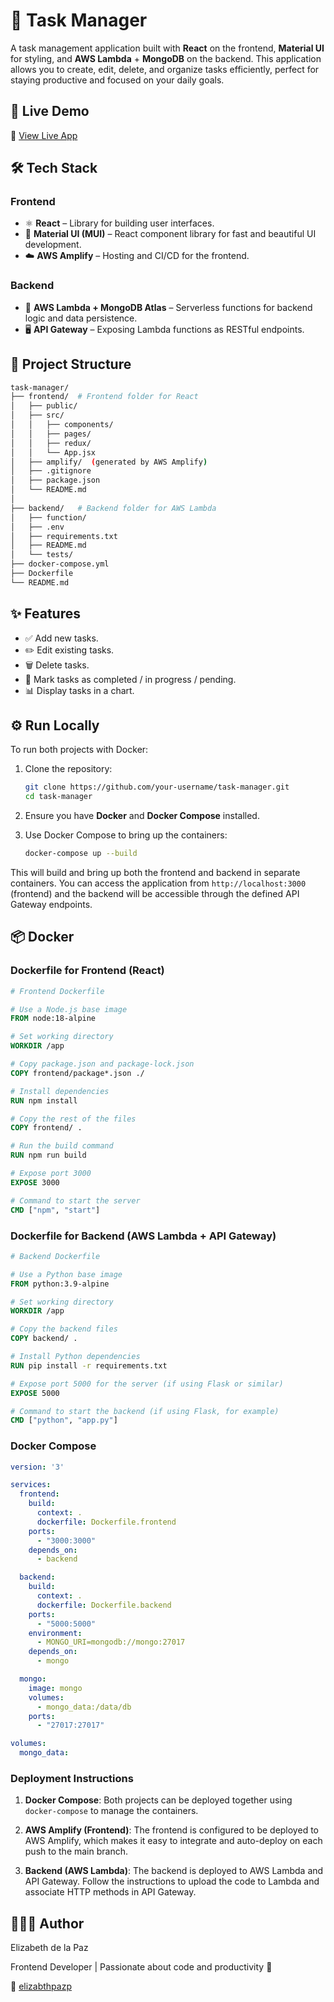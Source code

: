 # 📝 Task Manager

A task management application built with **React** on the frontend, **Material UI** for styling, and **AWS Lambda** + **MongoDB** on the backend. This application allows you to create, edit, delete, and organize tasks efficiently, perfect for staying productive and focused on your daily goals.

## 🚀 Live Demo

🔗 [View Live App](https://dev.d2c5zqiv6i5agj.amplifyapp.com/) 

## 🛠️ Tech Stack

### Frontend
- ⚛️ **React** – Library for building user interfaces.
- 🎨 **Material UI (MUI)** – React component library for fast and beautiful UI development.
- ☁️ **AWS Amplify** – Hosting and CI/CD for the frontend.

### Backend
- 🧠 **AWS Lambda + MongoDB Atlas** – Serverless functions for backend logic and data persistence.
- 🖥️ **API Gateway** – Exposing Lambda functions as RESTful endpoints.

## 📂 Project Structure

```bash
task-manager/
├── frontend/  # Frontend folder for React
│   ├── public/
│   ├── src/
│   │   ├── components/
│   │   ├── pages/
│   │   ├── redux/
│   │   └── App.jsx
│   ├── amplify/  (generated by AWS Amplify)
│   ├── .gitignore
│   ├── package.json
│   └── README.md
│
├── backend/   # Backend folder for AWS Lambda
│   ├── function/
│   ├── .env
│   ├── requirements.txt
│   ├── README.md
│   └── tests/
├── docker-compose.yml
├── Dockerfile
└── README.md
```

## ✨ Features

- ✅ Add new tasks.
- ✏️ Edit existing tasks.
- 🗑️ Delete tasks.
- 📌 Mark tasks as completed / in progress / pending.
- 📊 Display tasks in a chart.
  
## ⚙️ Run Locally

To run both projects with Docker:

1. Clone the repository:
   ```bash
   git clone https://github.com/your-username/task-manager.git
   cd task-manager
   ```

2. Ensure you have **Docker** and **Docker Compose** installed.

3. Use Docker Compose to bring up the containers:
   ```bash
   docker-compose up --build
   ```

This will build and bring up both the frontend and backend in separate containers. You can access the application from `http://localhost:3000` (frontend) and the backend will be accessible through the defined API Gateway endpoints.

## 📦 Docker

### Dockerfile for Frontend (React)

```Dockerfile
# Frontend Dockerfile

# Use a Node.js base image
FROM node:18-alpine

# Set working directory
WORKDIR /app

# Copy package.json and package-lock.json
COPY frontend/package*.json ./

# Install dependencies
RUN npm install

# Copy the rest of the files
COPY frontend/ .

# Run the build command
RUN npm run build

# Expose port 3000
EXPOSE 3000

# Command to start the server
CMD ["npm", "start"]
```

### Dockerfile for Backend (AWS Lambda + API Gateway)

```Dockerfile
# Backend Dockerfile

# Use a Python base image
FROM python:3.9-alpine

# Set working directory
WORKDIR /app

# Copy the backend files
COPY backend/ .

# Install Python dependencies
RUN pip install -r requirements.txt

# Expose port 5000 for the server (if using Flask or similar)
EXPOSE 5000

# Command to start the backend (if using Flask, for example)
CMD ["python", "app.py"]
```

### Docker Compose

```yaml
version: '3'

services:
  frontend:
    build:
      context: .
      dockerfile: Dockerfile.frontend
    ports:
      - "3000:3000"
    depends_on:
      - backend

  backend:
    build:
      context: .
      dockerfile: Dockerfile.backend
    ports:
      - "5000:5000"
    environment:
      - MONGO_URI=mongodb://mongo:27017
    depends_on:
      - mongo

  mongo:
    image: mongo
    volumes:
      - mongo_data:/data/db
    ports:
      - "27017:27017"

volumes:
  mongo_data:
```

### Deployment Instructions

1. **Docker Compose**: Both projects can be deployed together using `docker-compose` to manage the containers.

2. **AWS Amplify (Frontend)**: The frontend is configured to be deployed to AWS Amplify, which makes it easy to integrate and auto-deploy on each push to the main branch.

3. **Backend (AWS Lambda)**: The backend is deployed to AWS Lambda and API Gateway. Follow the instructions to upload the code to Lambda and associate HTTP methods in API Gateway.

## 👩🏻‍💻 Author

Elizabeth de la Paz

Frontend Developer | Passionate about code and productivity 🚀

💜 [elizabthpazp](https://github.com/elizabthpazp)